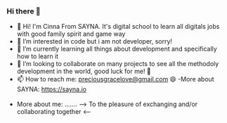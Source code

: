 ### Hi there 👋

- 🔭 Hi! I'm Cinna From SAYNA. It's digital school to learn all digitals jobs with good family spirit and game way
- 🌱 I’m interested in code but i am not developer, sorry!
- 👯 I’m currently learning all things about development and specifically how to learn it
- 🤔 I’m looking to collaborate on many projects to see all the methodoly development in the world, good luck for me!
 💬 
- 📫 How to reach me: preciousgracelove@gmail.com
 😄 
-More about SAYNA: https://sayna.io
<br><br>
- More about me: .......
--> To the pleasure of exchanging and/or collaborating together <--
